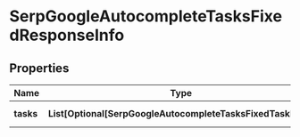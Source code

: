 # SerpGoogleAutocompleteTasksFixedResponseInfo


## Properties

| Name | Type | Description | Notes |
|------------ | ------------- | ------------- | -------------|
**tasks** | **List[Optional[SerpGoogleAutocompleteTasksFixedTaskInfo]]** | array of tasks |[optional]|